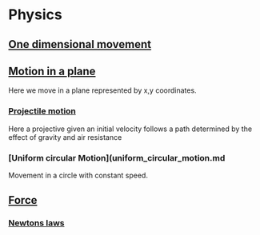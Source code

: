 # Physics

## [One dimensional movement](one_dimensional_motion.md)

## [Motion in a plane](motion_in_plane.md)
Here we move in a plane represented by x,y coordinates.

### [Projectile motion](projectile_motion.md)
Here a projective given an initial velocity follows a path determined by the effect of gravity and air resistance

### [Uniform circular Motion](uniform_circular_motion.md
Movement in a circle with constant speed.

## [Force](force.md)
### [Newtons laws](newtons_laws.md)